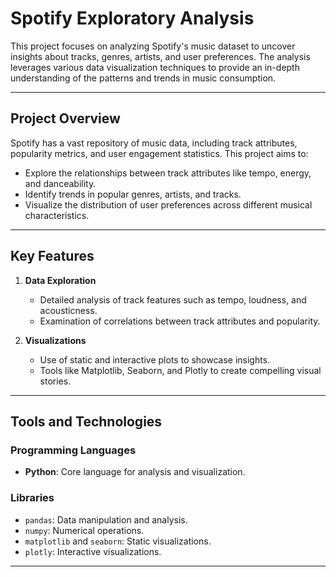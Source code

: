 # Spotify Exploratory Analysis

This project focuses on analyzing Spotify's music dataset to uncover insights about tracks, genres, artists, and user preferences. The analysis leverages various data visualization techniques to provide an in-depth understanding of the patterns and trends in music consumption.

---

## Project Overview

Spotify has a vast repository of music data, including track attributes, popularity metrics, and user engagement statistics. This project aims to:
- Explore the relationships between track attributes like tempo, energy, and danceability.
- Identify trends in popular genres, artists, and tracks.
- Visualize the distribution of user preferences across different musical characteristics.

---

## Key Features

1. **Data Exploration**
   - Detailed analysis of track features such as tempo, loudness, and acousticness.
   - Examination of correlations between track attributes and popularity.

2. **Visualizations**
   - Use of static and interactive plots to showcase insights.
   - Tools like Matplotlib, Seaborn, and Plotly to create compelling visual stories.

---

## Tools and Technologies

### Programming Languages
- **Python**: Core language for analysis and visualization.

### Libraries
- `pandas`: Data manipulation and analysis.
- `numpy`: Numerical operations.
- `matplotlib` and `seaborn`: Static visualizations.
- `plotly`: Interactive visualizations.

---

